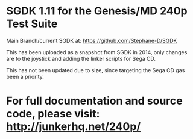 SGDK 1.11 for the Genesis/MD 240p Test Suite
===============================================================================

Main Branch/current SGDK at: https://github.com/Stephane-D/SGDK

This has been uploaded as a snapshot from SGDK in 2014, only changes are
to the joystick and adding the linker scripts for Sega CD.

This has not been updated due to size, since targeting the Sega CD gas been
a priority.

For full documentation and source code, please visit:
http://junkerhq.net/240p/
===============================================================================

